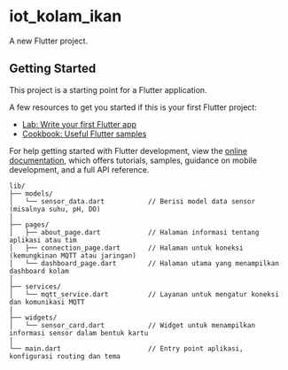 # iot_kolam_ikan

A new Flutter project.

## Getting Started

This project is a starting point for a Flutter application.

A few resources to get you started if this is your first Flutter project:

- [Lab: Write your first Flutter app](https://docs.flutter.dev/get-started/codelab)
- [Cookbook: Useful Flutter samples](https://docs.flutter.dev/cookbook)

For help getting started with Flutter development, view the
[online documentation](https://docs.flutter.dev/), which offers tutorials,
samples, guidance on mobile development, and a full API reference.

```
lib/
├── models/
│   └── sensor_data.dart           // Berisi model data sensor (misalnya suhu, pH, DO)
│
├── pages/
│   ├── about_page.dart            // Halaman informasi tentang aplikasi atau tim
│   ├── connection_page.dart       // Halaman untuk koneksi (kemungkinan MQTT atau jaringan)
│   └── dashboard_page.dart        // Halaman utama yang menampilkan dashboard kolam
│
├── services/
│   └── mqtt_service.dart          // Layanan untuk mengatur koneksi dan komunikasi MQTT
│
├── widgets/
│   └── sensor_card.dart           // Widget untuk menampilkan informasi sensor dalam bentuk kartu
│
└── main.dart                      // Entry point aplikasi, konfigurasi routing dan tema
```